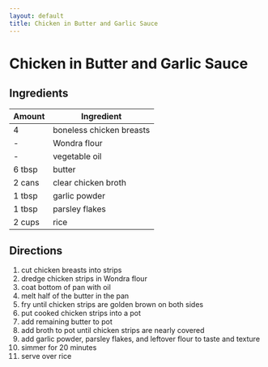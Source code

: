 ```yaml
---
layout: default
title: Chicken in Butter and Garlic Sauce
---
```


# Chicken in Butter and Garlic Sauce

## Ingredients

Amount | Ingredient
-|-
4 | boneless chicken breasts
- | Wondra flour
- | vegetable oil
6 tbsp | butter
2 cans | clear chicken broth
1 tbsp | garlic powder
1 tbsp | parsley flakes
2 cups | rice

## Directions

1. cut chicken breasts into strips
2. dredge chicken strips in Wondra flour
3. coat bottom of pan with oil
4. melt half of the butter in the pan
5. fry until chicken strips are golden brown on both sides
6. put cooked chicken strips into a pot
7. add remaining butter to pot
8. add broth to pot until chicken strips are nearly covered
9. add garlic powder, parsley flakes, and leftover flour to taste and texture
10. simmer for 20 minutes
11. serve over rice
